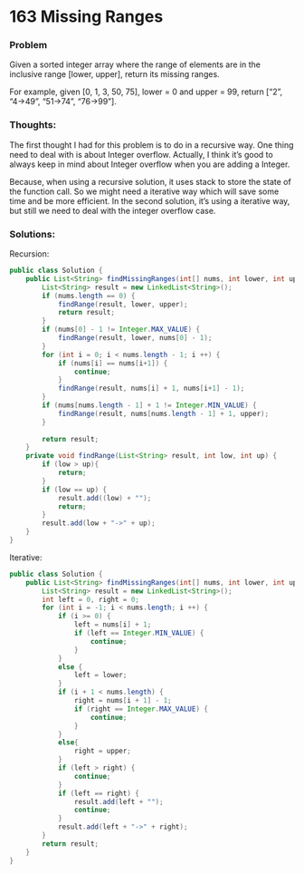 # 163 Missing Ranges 

### Problem
Given a sorted integer array where the range of elements are in the inclusive range [lower, upper], return its missing ranges.

For example, given [0, 1, 3, 50, 75], lower = 0 and upper = 99, return [“2”, “4->49”, “51->74”, “76->99”].

### Thoughts:
The first thought I had for this problem is to do in a recursive way. One thing need to deal with is about Integer overflow.
Actually, I think it’s good to always keep in mind about Integer overflow when you are adding a Integer.

Because, when using a recursive solution, it uses stack to store the state of the function call. So we might need a iterative way which will save some time and be more efficient.
In the second solution, it’s using a iterative way, but still we need to deal with the integer overflow case.

### Solutions:
Recursion:
```java
public class Solution {
    public List<String> findMissingRanges(int[] nums, int lower, int upper) {
        List<String> result = new LinkedList<String>();
        if (nums.length == 0) {
            findRange(result, lower, upper);
            return result;
        }
        if (nums[0] - 1 != Integer.MAX_VALUE) {
            findRange(result, lower, nums[0] - 1);
        }
        for (int i = 0; i < nums.length - 1; i ++) {
            if (nums[i] == nums[i+1]) {
                continue;
            }
            findRange(result, nums[i] + 1, nums[i+1] - 1);
        }
        if (nums[nums.length - 1] + 1 != Integer.MIN_VALUE) {
            findRange(result, nums[nums.length - 1] + 1, upper);
        }
         
        return result;
    }
    private void findRange(List<String> result, int low, int up) {
        if (low > up){
            return;
        }
        if (low == up) {
            result.add((low) + "");
            return;
        }
        result.add(low + "->" + up);
    }
}
```

Iterative:
```java
public class Solution {
    public List<String> findMissingRanges(int[] nums, int lower, int upper) {
        List<String> result = new LinkedList<String>();
        int left = 0, right = 0;
        for (int i = -1; i < nums.length; i ++) {
            if (i >= 0) {
                left = nums[i] + 1;
                if (left == Integer.MIN_VALUE) {
                    continue;
                }
            }
            else {
                left = lower;
            }
            if (i + 1 < nums.length) {
                right = nums[i + 1] - 1;
                if (right == Integer.MAX_VALUE) {
                    continue;
                }
            }
            else{
                right = upper;
            }
            if (left > right) {
                continue;
            }
            if (left == right) {
                result.add(left + "");
                continue;
            }
            result.add(left + "->" + right);
        }
        return result;
    }
}
```
